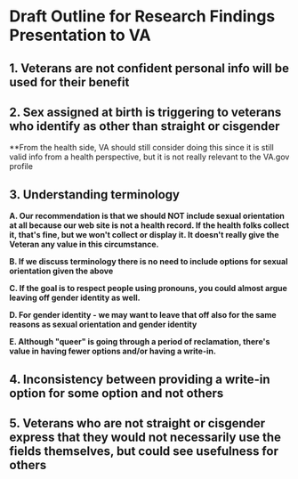 # Draft Outline for Research Findings Presentation to VA
##	1. Veterans are not confident personal info will be used for their benefit

##	2. Sex assigned at birth is triggering to veterans who identify as other than straight or cisgender

   **From the health side, VA should still consider doing this since it is still valid info from a health perspective, but it is not really relevant to the VA.gov profile
   
##	3. Understanding terminology

  **A. Our recommendation is that we should NOT include sexual orientation at all because our web site is not a health record.  If the health folks collect it, that's fine, but we won't collect or display it.  It doesn't really give the Veteran any value in this circumstance.**

  **B. If we discuss terminology there is no need to include options for sexual orientation given the above**

 **C. If the goal is to respect people using pronouns, you could almost argue leaving off gender identity as well.**

  **D. For gender identity - we may want to leave that off also for the same reasons as sexual orientation and gender identity**
 
 **E. Although "queer" is going through a period of reclamation, there's value in having fewer options and/or having a write-in.**

##	4. Inconsistency between providing a write-in option for some option and not others 

##	5. Veterans who are not straight or cisgender express that they would not necessarily use the fields themselves, but could see usefulness for others


